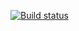 [![Build status](https://ci.appveyor.com/api/projects/status/e75c5ogo1du2akf5?svg=true)](https://ci.appveyor.com/project/IvanNetology/aqa-2)